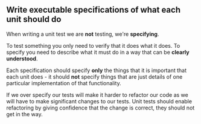 ## Write executable specifications of what each unit should do

When writing a unit test we are **not** testing, we're **specifying**. 

To test something you only need to verify that it does what it does. To specify you need to describe what it must do in a way that can be **clearly understood**.

Each specification should specify **only** the things that it is important that each unit does - it should **not** specify things that are just details of one particular implementation of that functionality. 

If we over specify our tests will make it harder to refactor our code as we will have to make significant changes to our tests. Unit tests should enable refactoring by giving confidence that the change is correct, they should not get in the way.
